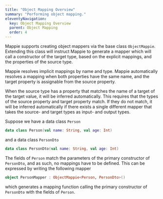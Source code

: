 ```yaml
---
title: "Object Mapping Overview"
summary: "Performing object mapping."
eleventyNavigation:
  key: Object Mapping Overview
  parent: Object Mapping
  order: 4
---
```


Mappie supports creating object mappers via the base class `ObjectMappie`. Extending this class will instruct Mappie
to generate a mapper which will call a constructor of the target type, based on the explicit mappings, and the
properties of the source type.

Mappie resolves implicit mappings by name and type. Mappie automatically resolves a mapping when both 
properties have the same name, and the target property is assignable from the source property. 

When the source type has a property that matches the name of a target of the target value,
it will be inferred automatically. This requires that the types of the source property and target property match. If 
they do not match, it will be inferred automatically if there exists a single different mapper that takes the source- 
and target types as input- and output types.

Suppose we have a data class `Person`
```kotlin
data class Person(val name: String, val age: Int)
```
and a data class `PersonDto`
```kotlin
data class PersonDto(val name: String, val age: Int)
```
The fields of `Person` match the parameters of the primary constructor of `PersonDto`, and as such, no mappings have 
to be defined. This can be expressed by writing the following mapper
```kotlin
object PersonMapper : ObjectMappie<Person, PersonDto>()
```
which generates a mapping function calling the primary constructor of `PersonDto` with the fields of `Person`.
